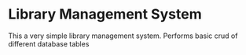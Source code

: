 # Library Management System

This a very simple library management system. Performs basic crud of different database tables
